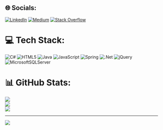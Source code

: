 


## 🌐 Socials:
[![LinkedIn](https://img.shields.io/badge/LinkedIn-%230077B5.svg?logo=linkedin&logoColor=white)](https://linkedin.com/in/https://www.linkedin.com/in/berk-garip-25216413a/) [![Medium](https://img.shields.io/badge/Medium-12100E?logo=medium&logoColor=white)](https://medium.com/@berk.garip) [![Stack Overflow](https://img.shields.io/badge/-Stackoverflow-FE7A16?logo=stack-overflow&logoColor=white)](https://stackoverflow.com/users/14895430) 

# 💻 Tech Stack:
![C#](https://img.shields.io/badge/c%23-%23239120.svg?style=for-the-badge&logo=c-sharp&logoColor=white) ![HTML5](https://img.shields.io/badge/html5-%23E34F26.svg?style=for-the-badge&logo=html5&logoColor=white) ![Java](https://img.shields.io/badge/java-%23ED8B00.svg?style=for-the-badge&logo=java&logoColor=white) ![JavaScript](https://img.shields.io/badge/javascript-%23323330.svg?style=for-the-badge&logo=javascript&logoColor=%23F7DF1E) ![Spring](https://img.shields.io/badge/spring-%236DB33F.svg?style=for-the-badge&logo=spring&logoColor=white) ![.Net](https://img.shields.io/badge/.NET-5C2D91?style=for-the-badge&logo=.net&logoColor=white) ![jQuery](https://img.shields.io/badge/jquery-%230769AD.svg?style=for-the-badge&logo=jquery&logoColor=white) ![MicrosoftSQLServer](https://img.shields.io/badge/Microsoft%20SQL%20Sever-CC2927?style=for-the-badge&logo=microsoft%20sql%20server&logoColor=white)
# 📊 GitHub Stats:
![](https://github-readme-stats.vercel.app/api?username=berkgrp&theme=dark&hide_border=false&include_all_commits=true&count_private=false)<br/>
![](https://github-readme-streak-stats.herokuapp.com/?user=berkgrp&theme=dark&hide_border=false)<br/>
![](https://github-readme-stats.vercel.app/api/top-langs/?username=berkgrp&theme=dark&hide_border=false&include_all_commits=true&count_private=false&layout=compact)

---
[![](https://visitcount.itsvg.in/api?id=berkgrp&icon=0&color=0)](https://visitcount.itsvg.in)

<!-- Proudly created with GPRM ( https://gprm.itsvg.in ) -->
